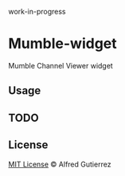 work-in-progress

# Mumble-widget
Mumble Channel Viewer widget

## Usage

## TODO

## License

[MIT License](http://alfg.mit-license.org/) © Alfred Gutierrez
